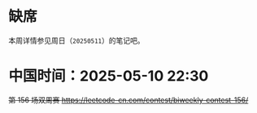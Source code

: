 
# 缺席

本周详情参见周日（`20250511`）的笔记吧。

# 中国时间：2025-05-10 22:30

~~第 156 场双周赛 https://leetcode-cn.com/contest/biweekly-contest-156/~~

